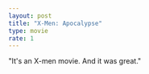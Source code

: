 ```yaml
---
layout: post
title: "X-Men: Apocalypse"
type: movie
rate: 1
---
```


"It's an X-men movie. And it was great."
